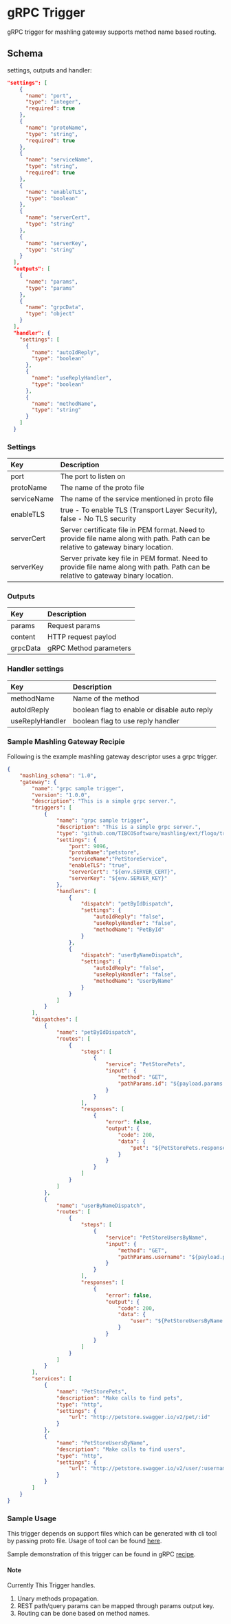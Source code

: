 # gRPC Trigger
gRPC trigger for mashling gateway supports method name based routing.

## Schema
settings, outputs and handler:

```json
"settings": [
    {
      "name": "port",
      "type": "integer",
      "required": true
    },
    {
      "name": "protoName",
      "type": "string",
      "required": true
    },
    {
      "name": "serviceName",
      "type": "string",
      "required": true
    },
    {
      "name": "enableTLS",
      "type": "boolean"
    },
    {
      "name": "serverCert",
      "type": "string"
    },
    {
      "name": "serverKey",
      "type": "string"
    }
  ],
  "outputs": [
    {
      "name": "params",
      "type": "params"
    },
    {
      "name": "grpcData",
      "type": "object"
    }
  ],
  "handler": {
    "settings": [
      {
        "name": "autoIdReply",
        "type": "boolean"
      },
      {
        "name": "useReplyHandler",
        "type": "boolean"
      },
      {
        "name": "methodName",
        "type": "string"
      }
    ]
  }
```
### Settings
| Key    | Description   |
|:-----------|:--------------|
| port | The port to listen on |
| protoName | The name of the proto file|
| serviceName | The name of the service mentioned in proto file|
| enableTLS | true - To enable TLS (Transport Layer Security), false - No TLS security  |
| serverCert | Server certificate file in PEM format. Need to provide file name along with path. Path can be relative to gateway binary location. |
| serverKey | Server private key file in PEM format. Need to provide file name along with path. Path can be relative to gateway binary location. |

### Outputs
| Key    | Description   |
|:-----------|:--------------|
| params | Request params |
| content | HTTP request paylod |
| grpcData | gRPC Method parameters |

### Handler settings
| Key    | Description   |
|:-----------|:--------------|
| methodName | Name of the method |
| autoIdReply | boolean flag to enable or disable auto reply |
| useReplyHandler | boolean flag to use reply handler |

### Sample Mashling Gateway Recipie

Following is the example mashling gateway descriptor uses a grpc trigger.

```json
{
    "mashling_schema": "1.0",
    "gateway": {
        "name": "grpc sample trigger",
        "version": "1.0.0",
        "description": "This is a simple grpc server.",
        "triggers": [
            {
                "name": "grpc sample trigger",
                "description": "This is a simple grpc server.",
                "type": "github.com/TIBCOSoftware/mashling/ext/flogo/trigger/grpc",
                "settings": {
                    "port": 9096,
                    "protoName":"petstore",
                    "serviceName":"PetStoreService",
                    "enableTLS": "true",
                    "serverCert": "${env.SERVER_CERT}",
                    "serverKey": "${env.SERVER_KEY}"
                },
                "handlers": [
                    {
                        "dispatch": "petByIdDispatch",
                        "settings": {
                            "autoIdReply": "false",
                            "useReplyHandler": "false",
                            "methodName": "PetById"
                        }
                    },
                    {
                        "dispatch": "userByNameDispatch",
                        "settings": {
                            "autoIdReply": "false",
                            "useReplyHandler": "false",
                            "methodName": "UserByName"
                        }
                    }
                ]
            }
        ],
        "dispatches": [
            {
                "name": "petByIdDispatch",
                "routes": [
                    {
                        "steps": [
                            {
                                "service": "PetStorePets",
                                "input": {
                                    "method": "GET",
                                    "pathParams.id": "${payload.params.Id}"
                                }
                            }
                        ],
                        "responses": [
                            {
                                "error": false,
                                "output": {
                                    "code": 200,
                                    "data": {
                                        "pet": "${PetStorePets.response.body}"
                                    }
                                }
                            }
                        ]
                    }
                ]
            },
            {
                "name": "userByNameDispatch",
                "routes": [
                    {
                        "steps": [
                            {
                                "service": "PetStoreUsersByName",
                                "input": {
                                    "method": "GET",
                                    "pathParams.username": "${payload.params.Username}"
                                }
                            }
                        ],
                        "responses": [
                            {
                                "error": false,
                                "output": {
                                    "code": 200,
                                    "data": {
                                        "user": "${PetStoreUsersByName.response.body}"
                                    }
                                }
                            }
                        ]
                    }
                ]
            }
        ],
        "services": [
            {
                "name": "PetStorePets",
                "description": "Make calls to find pets",
                "type": "http",
                "settings": {
                    "url": "http://petstore.swagger.io/v2/pet/:id"
                }
            },
            {
                "name": "PetStoreUsersByName",
                "description": "Make calls to find users",
                "type": "http",
                "settings": {
                    "url": "http://petstore.swagger.io/v2/user/:username"
                }
            }
        ]
    }
}
```
### Sample Usage
This trigger depends on support files which can be generated with cli tool by passing proto file. Usage of tool can be found [here](https://github.com/TIBCOSoftware/mashling/tree/master/docs/cli#create).<br>

Sample demonstration of this trigger can be found in gRPC [recipe](https://github.com/TIBCOSoftware/mashling-recipes/tree/master/recipes).

#### Note
Currently This Trigger handles.<br>
1. Unary methods propagation.
2. REST path/query params can be mapped through params output key.
3. Routing can be done based on method names.
